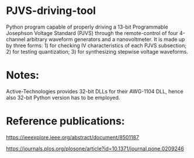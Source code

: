 # PJVS-driving-tool
Python program capable of properly driving a 13-bit Programmable Josephson Voltage Standard (PJVS) through the remote-control of four 4-channel arbitrary waveform generators and a nanovoltmeter. It is made up by three forms: 1) for checking IV characteristics of each PJVS subsection; 2) for testing quantization;  3) for synthesizing stepwise voltage waveforms.

# Notes:
Active-Technologies provides 32-bit DLLs for their AWG-1104 DLL, hence also 32-bit Python version has to be employed.

# Reference publications:

https://ieeexplore.ieee.org/abstract/document/8501187

https://journals.plos.org/plosone/article?id=10.1371/journal.pone.0209246
